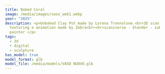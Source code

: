 ```yaml
---
title: Baked Coral
image: /media/images/vaso_web1.webp
year: "2025"
description: <p>Unbaked Clay Pot made by Lorena Tronnolone.<br>3D scan, remesh,
  texturing e animation made by Zebra<br><br>scaniverse - blender - substance
  painter </p>
tags:
  - 3d
  - digital
  - sculpture
has_model: true
model_format: glb
model_file: /media/models/VASO NUOVO.glb
---
```

